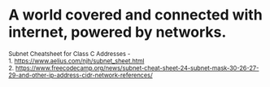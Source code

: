 # A world covered and connected with internet, powered by networks.

<small>Subnet Cheatsheet for Class C Addresses - <br>1. https://www.aelius.com/njh/subnet_sheet.html <br>2. https://www.freecodecamp.org/news/subnet-cheat-sheet-24-subnet-mask-30-26-27-29-and-other-ip-address-cidr-network-references/</small>
